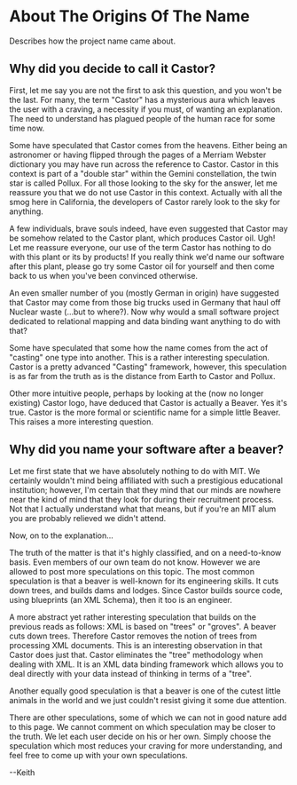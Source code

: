 # About The Origins Of The Name

Describes how the project name came about.

## Why did you decide to call it Castor?

First, let me say you are not the first to ask this question, and you won't be the last.
For many, the term "Castor" has a mysterious aura which leaves the user with a craving,
a necessity if you must, of wanting an explanation. The need to understand has plagued
people of the human race for some time now.
        
Some have speculated that Castor comes from the heavens. Either being an astronomer or
having flipped through the pages of a Merriam Webster dictionary you may have run across
the reference to Castor. Castor in this context is part of a "double star" within the
Gemini constellation, the twin star is called Pollux. For all those looking to the sky
for the answer, let me reassure you that we do not use Castor in this context. Actually
with all the smog here in California, the developers of Castor rarely look to the sky
for anything.

A few individuals, brave souls indeed, have even suggested that Castor may be somehow related
to the Castor plant, which produces Castor oil. Ugh! Let me reassure everyone, our use of
the term Castor has nothing to do with this plant or its by products! If you really think
we'd name our software after this plant, please go try some Castor oil for yourself and then
come back to us when you've been convinced otherwise.
        
An even smaller number of you (mostly German in origin) have suggested that Castor may come
from those big trucks used in Germany that haul off Nuclear waste (...but to where?).
Now why would a small software project dedicated to relational mapping and data binding
want anything to do with that?
        
Some have speculated that some how the name comes from the act of "casting" one type into
another. This is a rather interesting speculation. Castor is a pretty advanced "Casting"
framework, however, this speculation is as far from the truth as is the distance from Earth
to Castor and Pollux.
        
Other more intuitive people, perhaps by looking at the (now no longer existing) Castor logo,
have deduced that Castor is actually a Beaver. Yes it's true. Castor is the more formal or
scientific name for a simple little Beaver. This raises a more interesting question.

## Why did you name your software after a beaver?
        
Let me first state that we have absolutely nothing to do with MIT. We certainly
wouldn't mind being affiliated with such a prestigious educational institution; however,
I'm certain that they mind that our minds are nowhere near the kind of mind that they look
for during their recruitment process. Not that I actually understand what that means,
but if you're an MIT alum you are probably relieved we didn't attend.
        
Now, on to the explanation...
        
The truth of the matter is that it's highly classified, and on a need-to-know basis.
Even members of our own team do not know. However we are allowed to post more speculations
on this topic. The most common speculation is that a beaver is well-known for its
engineering skills. It cuts down trees, and builds dams and lodges. Since Castor builds
source code, using blueprints (an XML Schema), then it too is an engineer.
        
A more abstract yet rather interesting speculation that builds on the previous reads as
follows: XML is based on "trees" or "groves". A beaver cuts down trees. Therefore Castor
removes the notion of trees from processing XML documents. This is an interesting observation
in that Castor does just that. Castor eliminates the "tree" methodology when dealing with XML.
It is an XML data binding framework which allows you to deal directly with your data instead
of thinking in terms of a "tree".
        
Another equally good speculation is that a beaver is one of the cutest little animals in
the world and we just couldn't resist giving it some due attention.
        
There are other speculations, some of which we can not in good nature add to this page.
We cannot comment on which speculation may be closer to the truth. We let each user decide
on his or her own. Simply choose the speculation which most reduces your craving for more
understanding, and feel free to come up with your own speculations.
        
--Keith

